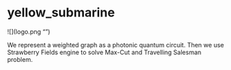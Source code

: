 # yellow_submarine

![](logo.png “”)

We represent a weighted graph as a photonic quantum circuit. Then we use Strawberry Fields engine to solve Max-Cut and Travelling Salesman problem.
